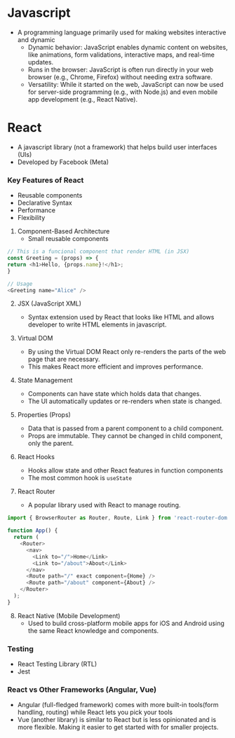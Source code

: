 # Javascript
- A programming language primarily used for making websites interactive and dynamic
  - Dynamic behavior: JavaScript enables dynamic content on websites, like animations, form validations, interactive maps, and real-time updates.
  - Runs in the browser: JavaScript is often run directly in your web browser (e.g., Chrome, Firefox) without needing extra software.
  - Versatility: While it started on the web, JavaScript can now be used for server-side programming (e.g., with Node.js) and even mobile app development (e.g., React Native).

# React
- A javascript library (not a framework) that helps build user interfaces (UIs)
- Developed by Facebook (Meta)

### Key Features of React
- Reusable components
- Declarative Syntax
- Performance
- Flexibility


1. Component-Based Architecture
    - Small reusable components
```js
// This is a funcional component that render HTML (in JSX)
const Greeting = (props) => {
return <h1>Hello, {props.name}!</h1>;
}

// Usage
<Greeting name="Alice" />

```
2. JSX (JavaScript XML)
   - Syntax extension used by React that looks like HTML and allows developer to write HTML elements in javascript.

3. Virtual DOM 
   - By using the Virtual DOM React only re-renders the parts of the web page that are necessary. 
   - This makes React more efficient and improves performance.
   
4. State Management
   - Components can have state which holds data that changes.
   - The UI automatically updates or re-renders when state is changed.

5. Properties (Props)
   - Data that is passed from a parent component to a child component.
   - Props are immutable. They cannot be changed in child component, only the parent.

6. React Hooks
    - Hooks allow state and other React features in function components
    - The most common hook is `useState`

7. React Router
    - A popular library used with React to manage routing. 
```js
import { BrowserRouter as Router, Route, Link } from 'react-router-dom';

function App() {
  return (
    <Router>
      <nav>
        <Link to="/">Home</Link>
        <Link to="/about">About</Link>
      </nav>
      <Route path="/" exact component={Home} />
      <Route path="/about" component={About} />
    </Router>
  );
}
```

8. React Native (Mobile Development)
    - Used to build cross-platform mobile apps for iOS and Android using the same React knowledge and components.

### Testing
- React Testing Library (RTL)
- Jest

### React vs Other Frameworks (Angular, Vue)
- Angular (full-fledged framework) comes with more built-in tools(form handling, routing) while React lets you pick your tools
- Vue (another library) is similar to React but is less opinionated and is more flexible. Making it easier to get started with for smaller projects.